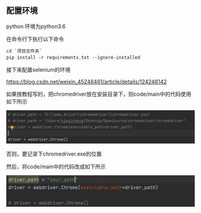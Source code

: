 ## 配置环境

python 环境为python3.6

在命令行下执行以下命令

```txt
cd `项目文件夹`
pip install -r requirements.txt --ignore-installed
```

接下来配置selenium的环境

https://blog.csdn.net/weixin_45248461/article/details/124248142

如果按教程写的，把chromedriver放在安装目录下，则code/main中的代码使用如下所示

![image-20230623190133644](readme.assets/image-20230623190133644.png)

否则，要记录下chromedriver.exe的位置

然后，将code/main中的代码改成如下所示

![image-20230623190235976](readme.assets/image-20230623190235976.png)
